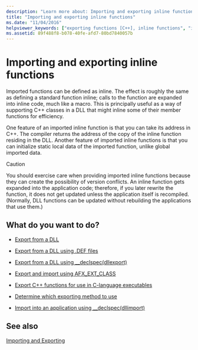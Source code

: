 ```yaml
---
description: "Learn more about: Importing and exporting inline functions"
title: "Importing and exporting inline functions"
ms.date: "11/04/2016"
helpviewer_keywords: ["exporting functions [C++], inline functions", "inline functions [C++], importing", "DLLs [C++], importing", "importing functions [C++]", "DLLs [C++], exporting from", "importing inline functions [C++]", "inline functions [C++], exporting", "functions [C++], importing", "functions [C++], exporting"]
ms.assetid: 89f488f8-b078-40fe-afd7-80bd7840057b
---
```

# Importing and exporting inline functions

Imported functions can be defined as inline. The effect is roughly the same as defining a standard function inline; calls to the function are expanded into inline code, much like a macro. This is principally useful as a way of supporting C++ classes in a DLL that might inline some of their member functions for efficiency.

One feature of an imported inline function is that you can take its address in C++. The compiler returns the address of the copy of the inline function residing in the DLL. Another feature of imported inline functions is that you can initialize static local data of the imported function, unlike global imported data.

> [!CAUTION]
> You should exercise care when providing imported inline functions because they can create the possibility of version conflicts. An inline function gets expanded into the application code; therefore, if you later rewrite the function, it does not get updated unless the application itself is recompiled. (Normally, DLL functions can be updated without rebuilding the applications that use them.)

## What do you want to do?

- [Export from a DLL](exporting-from-a-dll.md)

- [Export from a DLL using .DEF files](exporting-from-a-dll-using-def-files.md)

- [Export from a DLL using __declspec(dllexport)](exporting-from-a-dll-using-declspec-dllexport.md)

- [Export and import using AFX_EXT_CLASS](exporting-and-importing-using-afx-ext-class.md)

- [Export C++ functions for use in C-language executables](exporting-cpp-functions-for-use-in-c-language-executables.md)

- [Determine which exporting method to use](determining-which-exporting-method-to-use.md)

- [Import into an application using __declspec(dllimport)](importing-into-an-application-using-declspec-dllimport.md)

## See also

[Importing and Exporting](importing-and-exporting.md)
